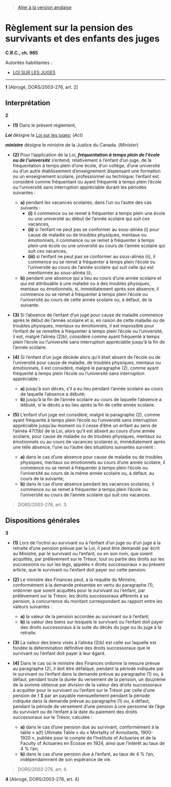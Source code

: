 > [Aller à la version anglaise](/en/Regulations/Consolidated%20Regulations%20of%20Canada/901-1000/C.R.C.,%20c.%20985.md)

# Règlement sur la pension des survivants et des enfants des juges

**C.R.C., ch. 985**

Autorités habilitantes : 
- [LOI SUR LES JUGES](/fr/Lois/Lois%20révisées%20du%20Canada/J/J-1.md)

----------


**1** [Abrogé, DORS/2003-276, art. 2]




## Interprétation


**2** 

- **(1)** Dans le présent règlement,

***Loi*** désigne la [Loi sur les juges](/fr/Lois/Lois%20révisées%20du%20Canada/J/J-1.md); (*Act*)

***ministre*** désigne le ministre de la Justice du Canada. (*Minister*)

- **(2)** Pour l’application de la Loi, ***fréquentation à temps plein de l’école ou de l’université*** s’entend, relativement à l’enfant d’un juge, de la fréquentation à temps plein d’une école, d’un collège, d’une université ou d’un autre établissement d’enseignement dispensant une formation ou un enseignement scolaire, professionnel ou technique; l’enfant est considéré comme fréquentant ou ayant fréquenté à temps plein l’école ou l’université sans interruption appréciable durant les périodes suivantes :
	- **a)** pendant les vacances scolaires, dans l’un ou l’autre des cas suivants :
		- **(i)** il commence ou se remet à fréquenter à temps plein une école ou une université au début de l’année scolaire qui suit ces vacances,
		- **(ii)** si l’enfant ne peut pas se conformer au sous-alinéa (i) pour cause de maladie ou de troubles physiques, mentaux ou émotionnels, il commence ou se remet à fréquenter à temps plein une école ou une université au cours de l’année scolaire qui suit ces vacances,
		- **(iii)** si l’enfant ne peut pas se conformer au sous-alinéa (ii), il commence ou se remet à fréquenter à temps plein l’école ou l’université au cours de l’année scolaire qui suit celle qui est mentionnée au sous-alinéa (i);
	- **b)** pendant une absence qui a lieu au cours d’une année scolaire et qui est attribuable à une maladie ou à des troubles physiques, mentaux ou émotionnels, si, immédiatement après son absence, il commence ou se remet à fréquenter à temps plein l’école ou l’université au cours de cette année scolaire ou, à défaut, de la suivante.

- **(3)** Si l’absence de l’enfant d’un juge pour cause de maladie commence après le début de l’année scolaire et si, en raison de cette maladie ou de troubles physiques, mentaux ou émotionnels, il est impossible pour l’enfant de se remettre à fréquenter à temps plein l’école ou l’université, il est, malgré l’alinéa (2)b), considéré comme ayant fréquenté à temps plein l’école ou l’université sans interruption appréciable jusqu’à la fin de l’année scolaire.

- **(4)** Si l’enfant d’un juge décède alors qu’il était absent de l’école ou de l’université pour cause de maladie, de troubles physiques, mentaux ou émotionnels, il est considéré, malgré le paragraphe (2), comme ayant fréquenté à temps plein l’école ou l’université sans interruption appréciable :
	- **a)** jusqu’à son décès, s’il a eu lieu pendant l’année scolaire au cours de laquelle l’absence a débuté;
	- **b)** jusqu’à la fin de l’année scolaire au cours de laquelle l’absence a débuté, si le décès a eu lieu après la fin de cette année scolaire.

- **(5)** L’enfant d’un juge est considéré, malgré le paragraphe (2), comme ayant fréquenté à temps plein l’école ou l’université sans interruption appréciable jusqu’au moment où il cesse d’être un enfant au sens de l’alinéa 47(1)b) de la Loi, alors qu’il est absent au cours d’une année scolaire, pour cause de maladie ou de troubles physiques, mentaux ou émotionnels ou au cours de vacances scolaires si, immédiatement après une telle absence, l’une ou l’autre des situations suivantes survient :
	- **a)** dans le cas d’une absence pour cause de maladie ou de troubles physiques, mentaux ou émotionnels au cours d’une année scolaire, il commence ou se remet à fréquenter à temps plein l’école ou l’université au cours de la même année scolaire ou, à défaut, au cours de la suivante;
	- **b)** dans le cas d’une absence pendant les vacances scolaires, il commence ou se remet à fréquenter à temps plein l’école ou l’université au cours de l’année scolaire qui suit ces vacances.
> DORS/2003-276, art. 3.





## Dispositions générales


**3** 

- **(1)** Lors de l’octroi au survivant ou à l’enfant d’un juge ou d’un juge à la retraite d’une pension prévue par la Loi, il peut être demandé par écrit au Ministre, par le survivant ou l’enfant, ou en son nom, que soient acquittés, par prélèvement sur le Trésor, tout ou partie des droits sur les successions ou sur les legs, appelés « droits successoraux » au présent article, que le survivant ou l’enfant doit payer sur cette pension.

- **(2)** Le ministre des Finances peut, à la requête du Ministre, conformément à la demande présentée en vertu du paragraphe (1), ordonner que soient acquittés pour le survivant ou l’enfant, par prélèvement sur le Trésor, les droits successoraux afférents à sa pension, à concurrence du montant correspondant au rapport entre les valeurs suivantes :
	- **a)** la valeur de la pension accordée au survivant ou à l’enfant;
	- **b)** la valeur des biens sur lesquels le survivant ou l’enfant doit payer des droits successoraux à la suite du décès du juge ou du juge à la retraite.

- **(3)** La valeur des biens visés à l’alinéa (2)b) est celle sur laquelle est fondée la détermination définitive des droits successoraux que le survivant ou l’enfant doit payer à leur égard.

- **(4)** Dans le cas où le ministre des Finances ordonne la mesure prévue au paragraphe (2), il doit être défalqué, pendant la période indiquée par le survivant ou l’enfant dans la demande prévue au paragraphe (1) ou, à défaut, pendant toute la durée du versement de la pension, un douzième de la somme obtenue par division de la valeur des droits successoraux à acquitter pour le survivant ou l’enfant sur le Trésor par celle d’une pension de 1 $ par an payable mensuellement pendant la période indiquée dans la demande prévue au paragraphe (1) ou, à défaut, pendant la période de versement d’une pension à une personne de l’âge du survivant ou de l’enfant à la date du paiement des droits successoraux sur le Trésor, calculée :
	- **a)** dans le cas d’une pension due au survivant, conformément à la table « a(f) Ultimate Table » du « Mortality of Annuitants, 1900-1920 », publiée pour le compte de l’Institute of Actuaries et de la Faculty of Actuaries en Écosse en 1924, ainsi que l’intérêt au taux de 4 % l’an;
	- **b)** dans le cas d’une pension due à l’enfant, au taux de 4 % l’an, indépendamment de son espérance de vie.
> DORS/2003-276, art. 4.




**4** [Abrogé, DORS/2003-276, art. 4]


